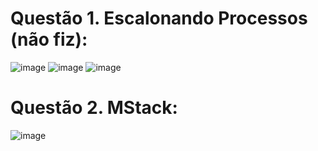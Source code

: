 # Questão 1. Escalonando Processos (não fiz):

![image](https://user-images.githubusercontent.com/52607671/175660093-d7a6a4a4-cc82-4d38-b279-e8a4d5562804.png)
![image](https://user-images.githubusercontent.com/52607671/175660153-a2466a29-738a-47ea-90ce-d11430504ecf.png)
![image](https://user-images.githubusercontent.com/52607671/175660222-3d36cb70-d172-4c73-8cc0-e044af2bc396.png)





# Questão 2. MStack: 
![image](https://user-images.githubusercontent.com/52607671/175660331-8482ed4f-9824-4032-b1e6-68f4f5d0fc05.png)
